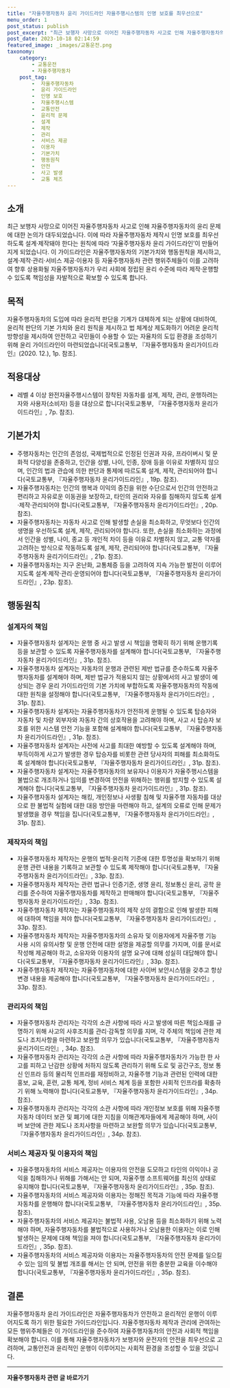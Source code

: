```yaml
---
title: "자율주행자동차 윤리 가이드라인 자율주행시스템의 인명 보호를 최우선으로"
menu_order: 1
post_status: publish
post_excerpt: "최근 보행자 사망으로 이어진 자율주행자동차 사고로 인해 자율주행자동차의 윤리 문제에 대한 논의가 대두되었습니다. 이에 따라 자율주행자동차 제작시 인명 보호를 최우선하도록 설계·제작돼야 한다는 원칙에 따라 ‘자율주행자동차 윤리 가이드라인’이 만들어지게 되었습니다. 이 가이드라인은 자율주행자동차의 기본가치와 행동원칙을 제시하고, 설계·제작·관리·서비스 제공·이용자 등 자율주행자동차 관련 행위주체들이 이를 고려하여 향후 상용화될 자율주행자동차가 우리 사회에 정립된 윤리 수준에 따라 제작·운행할 수 있도록 책임성을 자발적으로 확보할 수 있도록 합니다."
post_date: 2023-10-18 02:14:59
featured_image: _images/교통운전.png
taxonomy:
    category:
        - 교통운전
        - 자율주행자동차
    post_tag:
        -  자율주행자동차
        -  윤리 가이드라인
        -  인명 보호
        -  자율주행시스템
        -  교통안전
        -  윤리적 문제
        -  설계
        -  제작
        -  관리
        -  서비스 제공
        -  이용자
        -  기본가치
        -  행동원칙
        -  안전
        -  사고 발생
        -  교통 체즈
---
```




## 소개

최근 보행자 사망으로 이어진 자율주행자동차 사고로 인해 자율주행자동차의 윤리 문제에 대한 논의가 대두되었습니다. 이에 따라 자율주행자동차 제작시 인명 보호를 최우선하도록 설계·제작돼야 한다는 원칙에 따라 ‘자율주행자동차 윤리 가이드라인’이 만들어지게 되었습니다. 이 가이드라인은 자율주행자동차의 기본가치와 행동원칙을 제시하고, 설계·제작·관리·서비스 제공·이용자 등 자율주행자동차 관련 행위주체들이 이를 고려하여 향후 상용화될 자율주행자동차가 우리 사회에 정립된 윤리 수준에 따라 제작·운행할 수 있도록 책임성을 자발적으로 확보할 수 있도록 합니다.

## 목적

자율주행자동차의 도입에 따라 윤리적 판단을 기계가 대체하게 되는 상황에 대비하여, 윤리적 판단의 기본 가치와 윤리 원칙을 제시하고 법 체계상 제도화하기 어려운 윤리적 방향성을 제시하여 안전하고 국민들이 수용할 수 있는 자율차의 도입 환경을 조성하기 위해 윤리 가이드라인이 마련되었습니다[국토교통부, 『자율주행자동차 윤리가이드라인』(2020. 12.), 1p. 참조].

## 적용대상

- 레벨 4 이상 완전자율주행시스템이 장착된 자동차를 설계, 제작, 관리, 운행하려는 자와 사용자(소비자) 등을 대상으로 합니다(국토교통부, 『자율주행자동차 윤리가이드라인』, 7p. 참조).

## 기본가치

- 주행자동차는 인간의 존엄성, 국제법적으로 인정된 인권과 자유, 프라이버시 및 문화적 다양성을 존중하고, 인간을 성별, 나이, 인종, 장애 등을 이유로 차별하지 않으며, 인간의 법과 관습에 의한 판단과 통제에 따르도록 설계, 제작, 관리되어야 합니다(국토교통부, 『자율주행자동차 윤리가이드라인』, 19p. 참조).
- 자율주행자동차는 인간의 행복과 이익의 증진을 위한 수단으로서 인간의 안전하고 편리하고 자유로운 이동권을 보장하고, 타인의 권리와 자유를 침해하지 않도록 설계·제작·관리되어야 합니다(국토교통부, 『자율주행자동차 윤리가이드라인』, 20p. 참조).
- 자율주행자동차는 자동차 사고로 인해 발생할 손실을 최소화하고, 무엇보다 인간의 생명을 우선하도록 설계, 제작, 관리되어야 합니다. 또한, 손실을 최소화하는 과정에서 인간을 성별, 나이, 종교 등 개인적 차이 등을 이유로 차별하지 않고, 교통 약자를 고려하는 방식으로 작동하도록 설계, 제작, 관리되어야 합니다(국토교통부, 『자율주행자동차 윤리가이드라인』, 21p. 참조).
- 자율주행자동차는 지구 온난화, 교통체증 등을 고려하여 지속 가능한 발전이 이루어지도록 설계·제작·관리·운영되어야 합니다(국토교통부, 『자율주행자동차 윤리가이드라인』, 23p. 참조).

## 행동원칙

### 설계자의 책임

- 자율주행자동차 설계자는 운행 중 사고 발생 시 책임을 명확히 하기 위해 운행기록 등을 보관할 수 있도록 자율주행자동차를 설계해야 합니다(국토교통부, 『자율주행자동차 윤리가이드라인』, 31p. 참조).
- 자율주행자동차 설계자는 자동차의 운행과 관련된 제반 법규를 준수하도록 자율주행자동차를 설계해야 하며, 제반 법규가 적용되지 않는 상황에서의 사고 발생이 예상되는 경우 윤리 가이드라인의 기본 가치에 부합하도록 자율주행자동차의 작동에 대한 원칙을 설정해야 합니다(국토교통부, 『자율주행자동차 윤리가이드라인』, 31p. 참조).
- 자율주행자동차 설계자는 자율주행자동차가 안전하게 운행될 수 있도록 탑승자와 자동차 및 차량 외부자와 자동차 간의 상호작용을 고려해야 하며, 사고 시 탑승자 보호를 위한 시스템 안전 기능을 포함해 설계해야 합니다(국토교통부, 『자율주행자동차 윤리가이드라인』, 31p. 참조).
- 자율주행자동차 설계자는 사전에 사고를 최대한 예방할 수 있도록 설계해야 하며, 부득이하게 사고가 발생한 경우 탑승자를 비롯한 관련 당사자의 피해를 최소화하도록 설계해야 합니다(국토교통부, 『자율주행자동차 윤리가이드라인』, 31p. 참조).
- 자율주행자동차 설계자는 자율주행자동차의 보유자나 이용자가 자율주행시스템을 불법으로 개조하거나 임의를 변경하여 안전을 위해하는 행위를 방지할 수 있도록 설계해야 합니다(국토교통부, 『자율주행자동차 윤리가이드라인』, 31p. 참조).
- 자율주행자동차 설계자는 해킹, 개인정보나 사생활 침해 및 자율주행 자동차를 대상으로 한 불법적 실험에 대한 대응 방안을 마련해야 하고, 설계의 오류로 인해 문제가 발생했을 경우 책임을 집니다(국토교통부, 『자율주행자동차 윤리가이드라인』, 31p. 참조).

### 제작자의 책임

- 자율주행자동차 제작자는 운행의 법적·윤리적 기준에 대한 투명성을 확보하기 위해 운행 관련 내용을 기록하고 보관할 수 있도록 제작해야 합니다(국토교통부, 『자율주행자동차 윤리가이드라인』, 33p. 참조).
- 자율주행자동차 제작자는 관련 법규나 인증기준, 생명 윤리, 정보통신 윤리, 공학 윤리를 준수하여 자율주행자동차를 제작하고 판매해야 합니다(국토교통부, 『자율주행자동차 윤리가이드라인』, 33p. 참조).
- 자율주행자동차 제작자는 자율주행자동차의 제작 상의 결함으로 인해 발생한 피해에 대하여 책임을 져야 합니다(국토교통부, 『자율주행자동차 윤리가이드라인』, 33p. 참조).
- 자율주행자동차 제작자는 자율주행자동차의 소유자 및 이용자에게 자율주행 기능 사용 시의 유의사항 및 운행 안전에 대한 설명을 제공할 의무를 가지며, 이를 문서로 작성해 제공해야 하고, 소유자와 이용자의 설명 요구에 대해 성실히 대답해야 합니다(국토교통부, 『자율주행자동차 윤리가이드라인』, 33p. 참조).
- 자율주행자동차 제작자는 자율주행자동차에 대한 사이버 보안시스템을 갖추고 항상 변경 내용을 제공해야 합니다(국토교통부, 『자율주행자동차 윤리가이드라인』, 33p. 참조).

### 관리자의 책임

- 자율주행자동차 관리자는 각각의 소관 사항에 따라 사고 발생에 따른 책임소재를 규명하기 위해 사고의 사후조치를 관리·감독할 의무를 지며, 각 주체의 책임에 관한 제도나 조치사항을 마련하고 보완할 의무가 있습니다(국토교통부, 『자율주행자동차 윤리가이드라인』, 34p. 참조).
- 자율주행자동차 관리자는 각각의 소관 사항에 따라 자율주행자동차가 가능한 한 사고를 피하고 난감한 상황에 처하지 않도록 관리하기 위해 도로 및 공간구조, 정보 통신 인프라 등의 물리적 인프라를 재정비하고, 자율주행 기능과 관련된 인력에 대한 홍보, 교육, 훈련, 교통 체계, 정비 서비스 체계 등을 포함한 사회적 인프라를 확충하기 위해 노력해야 합니다(국토교통부, 『자율주행자동차 윤리가이드라인』, 34p. 참조).
- 자율주행자동차 관리자는 각각의 소관 사항에 따라 개인정보 보호를 위해 자율주행자동차 데이터 보관 및 폐기에 대한 지침을 이해관계자들에게 제공해야 하며, 사이버 보안에 관한 제도나 조치사항을 마련하고 보완할 의무가 있습니다(국토교통부, 『자율주행자동차 윤리가이드라인』, 34p. 참조).

### 서비스 제공자 및 이용자의 책임

- 자율주행자동차의 서비스 제공자는 이용자의 안전을 도모하고 타인의 이익이나 공익을 침해하거나 위해를 가해서는 안 되며, 자율주행 소프트웨어를 최신의 상태로 유지해야 합니다(국토교통부, 『자율주행자동차 윤리가이드라인』, 35p. 참조).
- 자율주행자동차의 서비스 제공자와 이용자는 정해진 목적과 기능에 따라 자율주행자동차를 운행해야 합니다(국토교통부, 『자율주행자동차 윤리가이드라인』, 35p. 참조).
- 자율주행자동차의 서비스 제공자는 불법적 사용, 오남용 등을 최소화하기 위해 노력해야 하며, 자율주행자동차를 불법적으로 사용하거나 오남용한 이용자는 이로 인해 발생하는 문제에 대해 책임을 져야 합니다(국토교통부, 『자율주행자동차 윤리가이드라인』, 35p. 참조).
- 자율주행자동차의 서비스 제공자와 이용자는 자율주행자동차의 안전 문제를 일으킬 수 있는 임의 및 불법 개조를 해서는 안 되며, 안전을 위한 충분한 교육을 이수해야 합니다(국토교통부, 『자율주행자동차 윤리가이드라인』, 35p. 참조).

## 결론

자율주행자동차 윤리 가이드라인은 자율주행자동차가 안전하고 윤리적인 운행이 이루어지도록 하기 위한 필요한 가이드라인입니다. 자율주행자동차 제작과 관리에 관여하는 모든 행위주체들은 이 가이드라인을 준수하여 자율주행자동차의 안전과 사회적 책임을 확보해야 합니다. 이를 통해 자율주행자동차가 보행자와 운전자의 안전을 최우선으로 고려하며, 교통안전과 윤리적인 운행이 이루어지는 사회적 환경을 조성할 수 있을 것입니다.

<!-- wp:separator -->
<hr class="wp-block-separator has-alpha-channel-opacity"/>
<!-- /wp:separator -->

<!-- wp:group {"backgroundColor":"base","layout":{"type":"constrained"}} -->
<div class="wp-block-group has-base-background-color has-background"><!-- wp:paragraph {"align":"center","fontSize":"medium"} -->
<p class="has-text-align-center has-large-font-size"><strong>자율주행자동차 관련 글 바로가기</strong></p>
<!-- /wp:paragraph -->


<!-- wp:latest-posts
{"categories":[{"id":2136,"count":19,"description":"","link":"https://uknowlaw.com/category/%ec%9e%90%ec%9c%a8%ec%a3%bc%ed%96%89%ec%9e%90%eb%8f%99%ec%b0%a8/","name":"자율주행자동차","slug":"자율주행자동차","taxonomy":"category","parent":0,"meta":[],"_links":{"self":[{"href":"https://uknowlaw.com/wp-json/wp/v2/categories/2136"}],"collection":[{"href":"https://uknowlaw.com/wp-json/wp/v2/categories"}],"about":[{"href":"https://uknowlaw.com/wp-json/wp/v2/taxonomies/category"}],"wp:post_type":[{"href":"https://uknowlaw.com/wp-json/wp/v2/posts?categories=2136"}],"curies":[{"name":"wp","href":"https://api.w.org/{rel}","templated":true}]}}],"postsToShow":100,"excerptLength":28,"postLayout":"grid","columns":2,"featuredImageAlign":"left","featuredImageSizeSlug":"large","fontSize":"small"} /--></div>
<!-- /wp:group -->